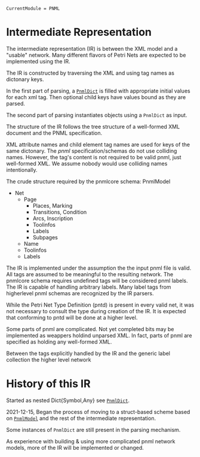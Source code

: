 ```@meta
CurrentModule = PNML
```


# Intermediate Representation

The intermediate representation (IR) is between the XML model and
a "usable" network. Many different flavors of Petri Nets are expected 
to be implemented using the IR.

The IR is constructed by traversing the XML and using tag names as dictonary keys.

In the first part of parsing, a [`PnmlDict`](@ref) is filled with appropriate 
initial values for each xml tag. Then optional child keys have values bound 
as they are parsed. 

The second part of parsing instantiates objects using a `PnmlDict` as input.

The structure of the IR follows the tree structure of a well-formed XML document
and the PNML specification.

XML attribute names and child element tag names are used for keys 
of the same dictonary. The _pnml_ specification/schemas do not use colliding names.
However, the <toolspecific> tag's content is not required to be valid pnml, just
well-formed XML. We assume nobody would use colliding names intentionally.



The crude structure required by the pnmlcore schema:
PnmlModel
  - Net
    - Page
    	- Places, Marking
    	- Transitions, Condition
    	- Arcs, Inscription
    	- Toolinfos 
    	- Labels
    	- Subpages
    - Name
	- Toolinfos
	- Labels
	
The IR is implemented under the assumption the the input pnml file is valid.
All tags are assumed to be meaningful to the resulting network.
The pnmlcore schema requires undefined tags will be considered pnml labels.
The IR is capable of handling arbitrary labels.
Many label tags from higherlevel pnml schemas are recognized by the IR parsers.

While the Petri Net Type Definition (pntd) is present in every valid net,
it was not necessary to consult the type during creation of the IR. 
It is expected that conforming to pntd will be done at a higher level.

Some parts of pnml are complicated. Not yet completed bits may be implemented
as weappers holdind unparsed XML. In fact, parts of pnml are specified as holding 
any well-formed XML.

Between the tags explicitly handled by the IR and the generic label collection
the higher level network 

# History of this IR

Started as nested Dict{Symbol,Any} see [`PnmlDict`](@ref). 

2021-12-15, Began the process of moving to a struct-based scheme 
based on [`PnmlModel`](@ref) and the rest of the intermediate representation.

Some instances of `PnmlDict` are still present in the parsing mechanism.

As experience with building & using more complicated pnml network models,
more of the IR will be implemented or changed.


